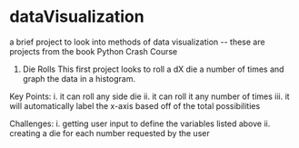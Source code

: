 # dataVisualization
a brief project to look into methods of data visualization -- these are projects from the book Python Crash Course

1. Die Rolls
This first project looks to roll a dX die a number of times and graph the data in a histogram.
  
Key Points:
i. it can roll any side die
ii. it can roll it any number of times
iii. it will automatically label the x-axis based off of the total possibilities

Challenges:
i. getting user input to define the variables listed above
ii. creating a die for each number requested by the user

